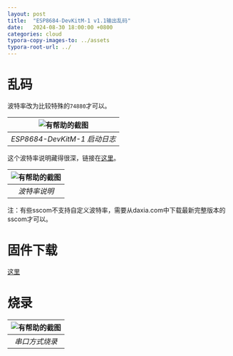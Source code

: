 ```yaml
---
layout: post
title:  "ESP8684-DevKitM-1 v1.1输出乱码"
date:   2024-08-30 18:00:00 +0800
categories: cloud
typora-copy-images-to: ../assets
typora-root-url: ../
---
```


# 乱码

波特率改为比较特殊的`74880`才可以。

| ![有帮助的截图](/assets/a19de297d5c6294c5da58488ec815ac.png) |
| :----------------------------------------: |
|          *ESP8684-DevKitM-1 启动日志*          |

这个波特率说明藏得很深，链接在[这里][1]。

| ![有帮助的截图](/assets/微信截图_20240901190735.png) |
| :----------------------------------------: |
|          *波特率说明*          |


注：有些sscom不支持自定义波特率，需要从daxia.com中下载最新完整版本的sscom才可以。

# 固件下载

[这里][2]

# 烧录

| ![有帮助的截图](/assets/72e2784777cb6f7e8c5c57c801dd275.png) |
| :----------------------------------------: |
|          *串口方式烧录*          |


[1]: https://docs.espressif.com/projects/esp-idf/zh_CN/v5.3/esp32c2/get-started/establish-serial-connection.html
[2]: https://docs.espressif.com/projects/esp-at/zh_CN/latest/esp32c2/AT_Binary_Lists/esp_at_binaries.html